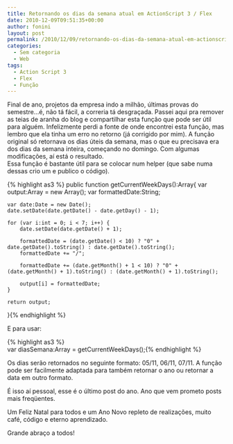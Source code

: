 ```yaml
---
title: Retornando os dias da semana atual em ActionScript 3 / Flex
date: 2010-12-09T09:51:35+00:00
author: fonini
layout: post
permalink: /2010/12/09/retornando-os-dias-da-semana-atual-em-actionscript-3-flex/
categories:
  - Sem categoria
  - Web
tags:
  - Action Script 3
  - Flex
  - Função
---
```

Final de ano, projetos da empresa indo a milhão, últimas provas do semestre...é, não tá fácil, a correria tá desgraçada. Passei aqui pra remover as teias de aranha do blog e compartilhar esta função que pode ser útil para alguém. Infelizmente perdi a fonte de onde encontrei esta função, mas lembro que ela tinha um erro no retorno (já corrigido por mim). A função original só retornava os dias úteis da semana, mas o que eu precisava era dos dias da semana inteira, começando no domingo. Com algumas modificações, aí está o resultado.  
Essa função é bastante útil para se colocar num helper (que sabe numa dessas crio um e publico o código).



{% highlight as3 %}
public function getCurrentWeekDays():Array{
	var output:Array = new Array();
	var formattedDate:String;

	var date:Date = new Date();
	date.setDate(date.getDate() - date.getDay() - 1);

	for (var i:int = 0; i < 7; i++) {
		date.setDate(date.getDate() + 1);

		formattedDate = (date.getDate() < 10) ? "0" + date.getDate().toString() : date.getDate().toString();
		formattedDate += "/";

		formattedDate += (date.getMonth() + 1 < 10) ? "0" + (date.getMonth() + 1).toString() : (date.getMonth() + 1).toString();

		output[i] = formattedDate;
	}

	return output;  
}{% endhighlight %}

E para usar:

{% highlight as3 %}  
var diasSemana:Array = getCurrentWeekDays();{% endhighlight %}

Os dias serão retornados no seguinte formato: 05/11, 06/11, 07/11. A função pode ser facilmente adaptada para também retornar o ano ou retornar a data em outro formato.

É isso aí pessoal, esse é o último post do ano. Ano que vem prometo posts mais freqüentes.
  
Um Feliz Natal para todos e um Ano Novo repleto de realizações, muito café, código e eterno aprendizado.

Grande abraço a todos!